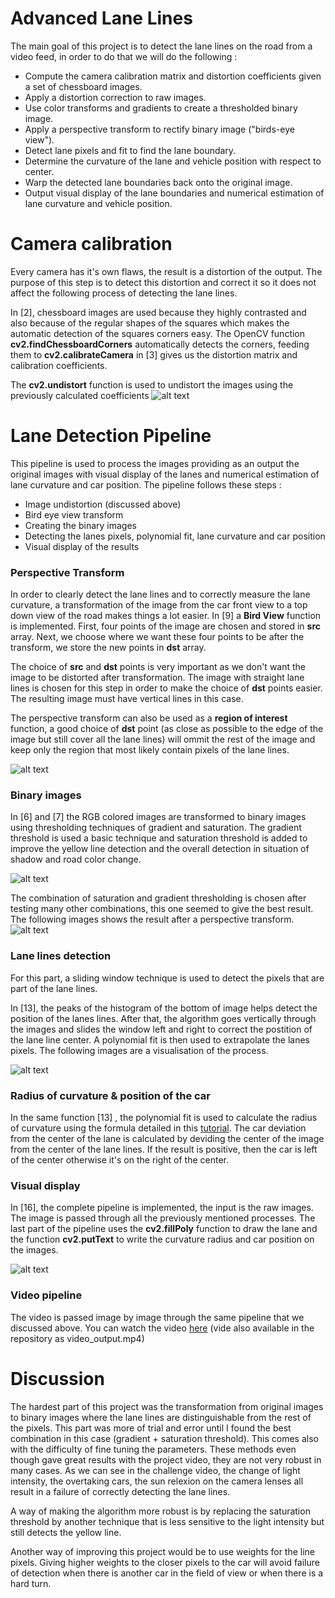 
# Advanced Lane Lines


The main goal of this project is to detect the lane lines on the road from a video feed, in order to do that we will do the following :



* Compute the camera calibration matrix and distortion coefficients given a set of chessboard images.
* Apply a distortion correction to raw images.
* Use color transforms and gradients to create a thresholded binary image.
* Apply a perspective transform to rectify binary image ("birds-eye view").
* Detect lane pixels and fit to find the lane boundary.
* Determine the curvature of the lane and vehicle position with respect to center.
* Warp the detected lane boundaries back onto the original image.
* Output visual display of the lane boundaries and numerical estimation of lane curvature and vehicle position.

# Camera calibration

Every camera has it's own flaws, the result is a distortion of the output. The purpose of this step is to detect this distortion and correct it so it does not affect the following process of detecting the lane lines.


In [2], chessboard images are used because they highly contrasted and also because of the regular shapes of the squares which makes the automatic detection of the squares corners easy. The OpenCV function **cv2.findChessboardCorners** automatically detects the corners, feeding them to **cv2.calibrateCamera** in [3] gives us the distortion matrix and calibration coefficients.

The **cv2.undistort** function is used to undistort the images using the previously calculated coefficients
![alt text](/output_images/undistortion.png "Undistortion")

# Lane Detection Pipeline

This pipeline is used to process the images providing as an output the original images with visual display of the lanes and numerical estimation of lane curvature and car position. The pipeline follows these steps :
* Image undistortion (discussed above)
* Bird eye view transform
* Creating the binary images
* Detecting the lanes pixels, polynomial fit, lane curvature and car position
* Visual display of the results

### Perspective Transform

In order to clearly detect the lane lines and to correctly measure the lane curvature, a transformation of the image from the car front view to a top down view of the road makes things a lot easier. In [9] a **Bird View** function is implemented. First, four points of the image are chosen and stored in **src** array. Next, we choose where we want these four points to be after the transform, we store the new points in **dst** array. 

The choice of **src** and **dst** points is very important as we don't want the image to be distorted after transformation. The image with straight lane lines is chosen for this step in order to make the choice of **dst** points easier. The resulting image must have vertical lines in this case.

The perspective transform can also be used as a **region of interest** function, a good choice of **dst** point (as close as possible to the edge of the image but still cover all the lane lines) will ommit the rest of the image and keep only the region that most likely contain pixels of the lane lines.

![alt text](/output_images/bird_view.png "Bird View")

### Binary images

In [6] and [7] the RGB colored images are transformed to binary images using thresholding techniques of gradient and saturation. The gradient threshold is used a basic technique and saturation threshold is added to improve the yellow line detection and the overall detection in situation of shadow and road color change.  

![alt text](output_images/sobel_hls.png "thresholding")

The combination of saturation and gradient thresholding is chosen after testing many other combinations, this one seemed to give the best result. The following images shows the result after a perspective transform.
![alt text](output_images/preprocess.png "binary")

### Lane lines detection


For this part, a sliding window technique is used to detect the pixels that are part of the lane lines.

In [13], the peaks of the histogram of the bottom of image helps detect the position of the lanes lines. After that, the algorithm goes vertically through the images and slides the window left and right to correct the postition of the lane line center. A polynomial fit is then used to extrapolate the lanes pixels. The following images are a visualisation of the process.


![alt text](output_images/sliding.png "Sliding window")

### Radius of curvature & position of the car

In the same function [13] , the polynomial fit is used to calculate the radius of curvature using the formula detailed in this [tutorial](https://www.intmath.com/applications-differentiation/8-radius-curvature.php "Radius of curvature tutorial"). The car deviation from the center of the lane is calculated by deviding the center of the image from the center of the lane lines. If the result is positive, then the car is left of the center otherwise it's on the right of the center.

### Visual display

In [16], the complete pipeline is implemented, the input is the raw images. The image is passed through all the previously mentioned processes. The last part of the pipeline uses the **cv2.fillPoly** function to draw the lane and the function **cv2.putText** to write the curvature radius and car position on the images.

![alt text](output_images/final.png "Final result")

### Video pipeline

The video is passed image by image through the same pipeline that we discussed above. You can watch the video [here](video_output.mp4 "Output video")  (vide also available in the repository as video_output.mp4)

# Discussion

The hardest part of this project was the transformation from original images to binary images where the lane lines are distinguishable from the rest of the pixels. This part was more of trial and error until I found the best combination in this case (gradient + saturation threshold). This comes also with the difficulty of fine tuning the parameters. These methods even though gave great results with the project video, they are not very robust in many cases. As we can see in the challenge video, the change of light intensity, the overtaking cars, the sun relexion on the camera lenses all result in a failure of correctly detecting the lane lines. 

A way of making the algorithm more robust is by replacing the saturation threshold by another technique that is less sensitive to the light intensity but still detects the yellow line.

Another way of improving this project would be to use weights for the line pixels. Giving higher weights to the closer pixels to the car will avoid failure of detection when there is another car in the field of view or when there is a hard turn.
